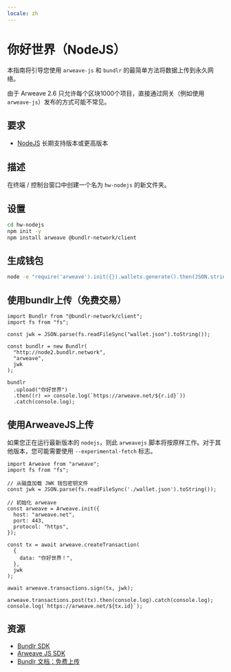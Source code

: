 ```yaml
---
locale: zh
---
```

# 你好世界（NodeJS）

本指南将引导您使用 `arweave-js` 和 `bundlr` 的最简单方法将数据上传到永久网络。

由于 Arweave 2.6 只允许每个区块1000个项目，直接通过网关（例如使用 `arweave-js`）发布的方式可能不常见。

## 要求

- [NodeJS](https://nodejs.org) 长期支持版本或更高版本

## 描述

在终端 / 控制台窗口中创建一个名为 `hw-nodejs` 的新文件夹。

## 设置

```sh
cd hw-nodejs
npm init -y
npm install arweave @bundlr-network/client
```

## 生成钱包

```sh
node -e "require('arweave').init({}).wallets.generate().then(JSON.stringify).then(console.log.bind(console))" > wallet.json
```

## 使用bundlr上传（免费交易）

```js:no-line-numbers
import Bundlr from "@bundlr-network/client";
import fs from "fs";

const jwk = JSON.parse(fs.readFileSync("wallet.json").toString());

const bundlr = new Bundlr(
  "http://node2.bundlr.network",
  "arweave",
  jwk
);

bundlr
  .upload("你好世界")
  .then((r) => console.log(`https://arweave.net/${r.id}`))
  .catch(console.log);
```

## 使用ArweaveJS上传

如果您正在运行最新版本的 `nodejs`，则此 `arweavejs` 脚本将按原样工作。对于其他版本，您可能需要使用 `--experimental-fetch` 标志。

```js:no-line-numbers
import Arweave from "arweave";
import fs from "fs";

// 从磁盘加载 JWK 钱包密钥文件
const jwk = JSON.parse(fs.readFileSync('./wallet.json').toString());

// 初始化 arweave
const arweave = Arweave.init({
  host: "arweave.net",
  port: 443,
  protocol: "https",
});

const tx = await arweave.createTransaction(
  {
    data: "你好世界！",
  },
  jwk
);

await arweave.transactions.sign(tx, jwk);

arweave.transactions.post(tx).then(console.log).catch(console.log);
console.log(`https://arweave.net/${tx.id}`);
```

## 资源

- [Bundlr SDK](https://github.com/Bundlr-Network/js-sdk)
- [Arweave JS SDK](https://github.com/ArweaveTeam/arweave-js)
- [Bundlr 文档：免费上传](https://docs.bundlr.network/FAQs/general-faq#does-bundlr-offer-free-uploads)